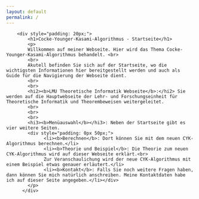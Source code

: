 ```yaml
---
layout: default
permalink: /
---
```


<style>

p{
  font-size: 20px;
}

li {
  font-size: 20px;
}

hi2 {
  text-decoration: underline;
}

hi3 {
  text-decoration: underline;
}

</style>


        <div style="padding: 20px;">
            <h1>Cocke-Younger-Kasami-Algorithmus - Startseite</h1>
            <p>
            Willkommen auf meiner Webseite. Hier wird das Thema Cocke-Younger-Kasami-Algorithmus behandelt. <br>
            <br>
            Akutell befinden Sie sich auf der Startseite, wo die wichtigsten Informationen hier bereitgestellt werden und auch als Guide für die Navigierung der Webseite dient.
            <br>
            <br>
            <hi2><b>LMU Theoretische Informatik Webseite</b>:</hi2> Sie werden auf die Hauptwebseite der Lehr- und Forschungseinheit für Theoretische Informatik und Theorembeweisen weitergeleitet.
            <br>
            <br>
            <br>
            <hi3><b>Menüauswahl</b></hi3>: Neben der Startseite gibt es vier weitere Seiten.
            <div style="padding: 0px 50px;">
                  <li><b>Berechnen</b>: Dort können Sie mit dem neuen CYK-Algorithmus berechnen.</li>
                  <li><b>Theorie und Beispiel</b>: Die Theorie zum neuen CYK-Algorithmus wird auf dieser Webseite erklärt.<br>
                  Zur Veranschaulichung wird der neue CYK-Algorithmus mit einem Beispiel etwas genauer erläutert.</li>
                  <li><b>Kontakt</b>: Falls Sie noch weitere Fragen haben, dann können Sie mich natürlich anschreiben. Meine Kontaktdaten habe ich auf dieser Seite angegeben.</li></div>
            </p>
          </div>
